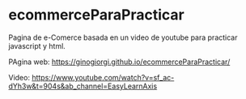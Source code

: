 # ecommerceParaPracticar
Pagina de e-Comerce basada en un video de youtube para practicar javascript y html.

PAgina web: https://ginogiorgi.github.io/ecommerceParaPracticar/

Video: https://www.youtube.com/watch?v=sf_ac-dYh3w&t=904s&ab_channel=EasyLearnAxis

